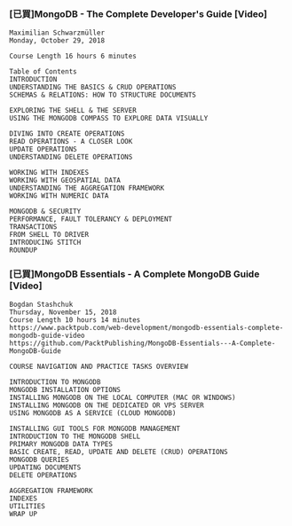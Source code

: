 
### [已買]MongoDB - The Complete Developer's Guide [Video]
```
Maximilian Schwarzmüller
Monday, October 29, 2018

Course Length 16 hours 6 minutes

Table of Contents
INTRODUCTION
UNDERSTANDING THE BASICS & CRUD OPERATIONS
SCHEMAS & RELATIONS: HOW TO STRUCTURE DOCUMENTS

EXPLORING THE SHELL & THE SERVER
USING THE MONGODB COMPASS TO EXPLORE DATA VISUALLY

DIVING INTO CREATE OPERATIONS
READ OPERATIONS - A CLOSER LOOK
UPDATE OPERATIONS
UNDERSTANDING DELETE OPERATIONS

WORKING WITH INDEXES
WORKING WITH GEOSPATIAL DATA
UNDERSTANDING THE AGGREGATION FRAMEWORK
WORKING WITH NUMERIC DATA

MONGODB & SECURITY
PERFORMANCE, FAULT TOLERANCY & DEPLOYMENT
TRANSACTIONS
FROM SHELL TO DRIVER
INTRODUCING STITCH
ROUNDUP
```

### [已買]MongoDB Essentials - A Complete MongoDB Guide [Video]
```
Bogdan Stashchuk
Thursday, November 15, 2018
Course Length 10 hours 14 minutes
https://www.packtpub.com/web-development/mongodb-essentials-complete-mongodb-guide-video
https://github.com/PacktPublishing/MongoDB-Essentials---A-Complete-MongoDB-Guide
```

```
COURSE NAVIGATION AND PRACTICE TASKS OVERVIEW

INTRODUCTION TO MONGODB
MONGODB INSTALLATION OPTIONS
INSTALLING MONGODB ON THE LOCAL COMPUTER (MAC OR WINDOWS)
INSTALLING MONGODB ON THE DEDICATED OR VPS SERVER
USING MONGODB AS A SERVICE (CLOUD MONGODB)

INSTALLING GUI TOOLS FOR MONGODB MANAGEMENT
INTRODUCTION TO THE MONGODB SHELL
PRIMARY MONGODB DATA TYPES
BASIC CREATE, READ, UPDATE AND DELETE (CRUD) OPERATIONS
MONGODB QUERIES
UPDATING DOCUMENTS
DELETE OPERATIONS

AGGREGATION FRAMEWORK
INDEXES
UTILITIES
WRAP UP
```


###
```

```



###
```

```



###
```

```



###
```

```



###
```

```



###
```

```



###
```

```



###
```

```



###
```

```



###
```

```




